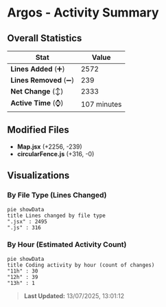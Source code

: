 # Argos - Activity Summary 

## Overall Statistics

| Stat                   | Value                                                             |
| ---------------------- | ----------------------------------------------------------------- |
| **Lines Added** (➕)   | 2572                                          |
| **Lines Removed** (➖) | 239                                        |
| **Net Change** (↕)    | 2333                |
| **Active Time** (⌚)   | 107 minutes |


## Modified Files
- **Map.jsx** (+2256, -239)
- **circularFence.js** (+316, -0)

## Visualizations

### By File Type (Lines Changed)

```mermaid
pie showData
title Lines changed by file type
".jsx" : 2495
".js" : 316
```

### By Hour (Estimated Activity Count)

```mermaid
pie showData
title Coding activity by hour (count of changes)
"11h" : 30
"12h" : 39
"13h" : 1
```


> **Last Updated:** 13/07/2025, 13:01:12
